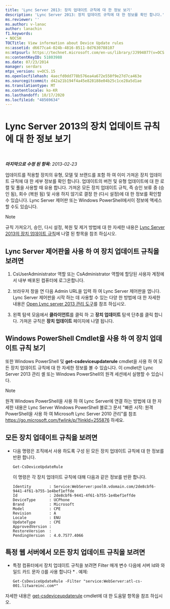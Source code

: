 ```yaml
---
title: 'Lync Server 2013: 장치 업데이트 규칙에 대 한 정보 보기'
description: 'Lync Server 2013: 장치 업데이트 규칙에 대 한 정보를 확인 합니다.'
ms.reviewer: ''
ms.author: v-lanac
author: lanachin
f1.keywords:
- NOCSH
TOCTitle: View information about Device Update rules
ms:assetid: d6677ca4-024b-4816-8511-8d7630788107
ms:mtpsurl: https://technet.microsoft.com/en-us/library/JJ994077(v=OCS.15)
ms:contentKeyID: 51803988
ms.date: 07/23/2014
manager: serdars
mtps_version: v=OCS.15
ms.openlocfilehash: 4aecfd0dd778b576ea4a672e550f9e27d7ca463e
ms.sourcegitcommit: d42a21b194f4a45e828188e04b25c1ce28a5d1ae
ms.translationtype: MT
ms.contentlocale: ko-KR
ms.lasthandoff: 10/17/2020
ms.locfileid: "48569634"
---
```

# <a name="view-information-about-device-update-rules-in-lync-server-2013"></a>Lync Server 2013의 장치 업데이트 규칙에 대 한 정보 보기

<div data-xmlns="http://www.w3.org/1999/xhtml">

<div class="topic" data-xmlns="http://www.w3.org/1999/xhtml" data-msxsl="urn:schemas-microsoft-com:xslt" data-cs="https://msdn.microsoft.com/">

<div data-asp="https://msdn2.microsoft.com/asp">



</div>

<div id="mainSection">

<div id="mainBody">

<span> </span>

_**마지막으로 수정 된 항목:** 2013-02-23_

업데이트를 적용할 장치의 유형, 모델 및 브랜드를 포함 하 여 이미 가져온 장치 업데이트 규칙에 대 한 세부 정보를 확인 합니다. 업데이트의 버전 및 유형 업데이트에 대 한 로캘 및 풀을 사용할 때 유용 합니다. 가져온 모든 장치 업데이트 규칙, 즉 승인 보류 중 (승인 됨), 회수 (복원 됨) 및 사용 하지 않기로 결정 한 (다시 설정)에 대 한 정보를 확인할 수 있습니다. Lync Server 제어판 또는 Windows PowerShell에서이 정보에 액세스할 수도 있습니다.

<div>


> [!NOTE]  
> 규칙 가져오기, 승인, 다시 설정, 복원 및 제거 방법에 대 한 자세한 내용은 <A href="lync-server-2013-device-update-rules.md">Lync Server 2013의 장치 업데이트 규칙</A>에 나열 된 항목을 참조 하십시오.



</div>

<div>

## <a name="to-view-device-update-rules-by-using-lync-server-control-panel"></a>Lync Server 제어판을 사용 하 여 장치 업데이트 규칙을 보려면

1.  CsUserAdministrator 역할 또는 CsAdministrator 역할에 할당된 사용자 계정에서 내부 배포된 컴퓨터에 로그온합니다.

2.  브라우저 창을 연 다음 Admin URL을 입력 하 여 Lync Server 제어판을 엽니다. Lync Server 제어판을 시작 하는 데 사용할 수 있는 다양 한 방법에 대 한 자세한 내용은 [Open Lync server 2013 관리 도구](lync-server-2013-open-lync-server-administrative-tools.md)를 참조 하십시오.

3.  왼쪽 탐색 모음에서 **클라이언트**를 클릭 하 고 **장치 업데이트** 탐색 단추를 클릭 합니다. 가져온 규칙은 **장치 업데이트** 페이지에 나열 됩니다.

</div>

<div>

## <a name="viewing-device-update-rules-by-using-windows-powershell-cmdlets"></a>Windows PowerShell Cmdlet을 사용 하 여 장치 업데이트 규칙 보기

또한 Windows PowerShell 및 **get-csdeviceupdaterule** cmdlet을 사용 하 여 모든 장치 업데이트 규칙에 대 한 자세한 정보를 볼 수 있습니다. 이 cmdlet은 Lync Server 2013 관리 셸 또는 Windows PowerShell의 원격 세션에서 실행할 수 있습니다.

<div>


> [!NOTE]  
> 원격 Windows PowerShell을 사용 하 여 Lync Server에 연결 하는 방법에 대 한 자세한 내용은 Lync Server Windows PowerShell 블로그 문서 "빠른 시작: 원격 PowerShell을 사용 하 여 Microsoft Lync Server 2010 관리"를 참조 <A href="https://go.microsoft.com/fwlink/p/?linkid=255876">https://go.microsoft.com/fwlink/p/?linkId=255876</A> 하세요.



</div>

<div>

## <a name="to-view-all-your-device-update-rules"></a>모든 장치 업데이트 규칙을 보려면

  - 다음 명령은 조직에서 사용 하도록 구성 된 모든 장치 업데이트 규칙에 대 한 정보를 반환 합니다.
    
        Get-CsDeviceUpdateRule
    
    이 명령은 각 장치 업데이트 규칙에 대해 다음과 같은 정보를 반환 합니다.
    
        Identity        : Service:WebServer:pool0.vdomain.com/2de8cbf6-9441-4f61-b755-1e4bef1effde
        Id              : 2de8cbf6-9441-4f61-b755-1e4bef1effde
        DeviceType      : UCPhone
        Brand           : Microsoft
        Model           : CPE
        Revision        : A
        Locale          : ENU
        UpdateType      : CPE
        ApprovedVersion :
        RestoreVersion  :
        PendingVersion  : 4.0.7577.4066

</div>

<div>

## <a name="to-view-all-the-device-update-rules-on-a-specific-web-server"></a>특정 웹 서버에서 모든 장치 업데이트 규칙을 보려면

  - 특정 컴퓨터에서 장치 업데이트 규칙을 보려면 Filter 매개 변수 다음에 서버 Id와 와일드 카드 문자 ()를 사용 합니다 \* . 예제:
    
        Get-CsDeviceUpdateRule -Filter "service:WebServer:atl-cs-001.litwareinc.com*"

</div>

자세한 내용은 [get-csdeviceupdaterule](https://docs.microsoft.com/powershell/module/skype/Get-CsDeviceUpdateRule) cmdlet에 대 한 도움말 항목을 참조 하십시오.

</div>

</div>

<span> </span>

</div>

</div>

</div>

